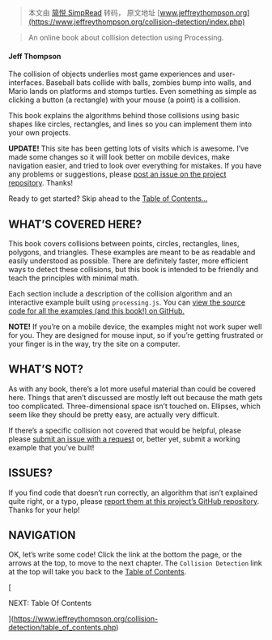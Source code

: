 > 本文由 [简悦 SimpRead](http://ksria.com/simpread/) 转码， 原文地址 [www.jeffreythompson.org](https://www.jeffreythompson.org/collision-detection/index.php)

> An online book about collision detection using Processing.

#### Jeff Thompson

The collision of objects underlies most game experiences and user-interfaces. Baseball bats collide with balls, zombies bump into walls, and Mario lands on platforms and stomps turtles. Even something as simple as clicking a button (a rectangle) with your mouse (a point) is a collision.

This book explains the algorithms behind those collisions using basic shapes like circles, rectangles, and lines so you can implement them into your own projects.

**UPDATE!** This site has been getting lots of visits which is awesome. I’ve made some changes so it will look better on mobile devices, make navigation easier, and tried to look over everything for mistakes. If you have any problems or suggestions, please [post an issue on the project repository](https://github.com/jeffThompson/CollisionDetection/issues). Thanks!

Ready to get started? Skip ahead to the [Table of Contents...](https://www.jeffreythompson.org/collision-detection/table_of_contents.php)

WHAT’S COVERED HERE?
--------------------

This book covers collisions between points, circles, rectangles, lines, polygons, and triangles. These examples are meant to be as readable and easily understood as possible. There are definitely faster, more efficient ways to detect these collisions, but this book is intended to be friendly and teach the principles with minimal math.

Each section include a description of the collision algorithm and an interactive example built using `processing.js`. You can [view the source code for all the examples (and this book!) on GitHub.](https://github.com/jeffThompson/CollisionDetection)

**NOTE!** If you’re on a mobile device, the examples might not work super well for you. They are designed for mouse input, so if you’re getting frustrated or your finger is in the way, try the site on a computer.

WHAT’S NOT?
-----------

As with any book, there’s a lot more useful material than could be covered here. Things that aren’t discussed are mostly left out because the math gets too complicated. Three-dimensional space isn’t touched on. Ellipses, which seem like they should be pretty easy, are actually very difficult.

If there’s a specific collision not covered that would be helpful, please please [submit an issue with a request](https://github.com/jeffThompson/CollisionDetection/issues) or, better yet, submit a working example that you’ve built!

ISSUES?
-------

If you find code that doesn’t run correctly, an algorithm that isn’t explained quite right, or a typo, please [report them at this project’s GitHub repository](https://github.com/jeffThompson/CollisionDetection/issues). Thanks for your help!

NAVIGATION
----------

OK, let’s write some code! Click the link at the bottom the page, or the arrows at the top, to move to the next chapter. The `Collision Detection` link at the top will take you back to the [Table of Contents](https://www.jeffreythompson.org/collision-detection/table_of_contents.php).

[

NEXT: Table Of Contents

](https://www.jeffreythompson.org/collision-detection/table_of_contents.php)